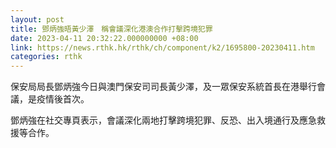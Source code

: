 ```yaml
---
layout: post
title: 鄧炳強晤黃少澤　稱會議深化港澳合作打擊跨境犯罪
date: 2023-04-11 20:32:22.000000000 +08:00
link: https://news.rthk.hk/rthk/ch/component/k2/1695800-20230411.htm
categories: rthk
---
```


保安局局長鄧炳強今日與澳門保安司司長黃少澤，及一眾保安系統首長在港舉行會議，是疫情後首次。

鄧炳強在社交專頁表示，會議深化兩地打擊跨境犯罪、反恐、出入境通行及應急救援等合作。
